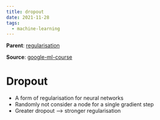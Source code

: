 ```yaml
---
title: dropout
date: 2021-11-28
tags:
  - machine-learning
---
```


**Parent**: [regularisation](ma/regularisation.md)

**Source**: [google-ml-course](bibliography/google-ml-course.md)

# Dropout
* A form of regularisation for neural networks
* Randomly not consider a node for a single gradient step
* Greater dropout --> stronger regularisation